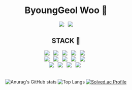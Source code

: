 <div align="center">

# ByoungGeol Woo 🐤 <br/>

<a href="https://brassy-yarrow-c8d.notion.site/IT-047f79b4a43b4d44a8dde05f4685f6f3"><img src="https://img.shields.io/badge/portfolio-000000?style=for-the-badge&logo=notion&logoColor=white"></a>&nbsp;&nbsp;
<a href="mailto:jefkdjsf1@naver.com" target="_blank"><img src="https://img.shields.io/badge/mail-EA4335?style=for-the-badge&logo=gmail&logoColor=white"></a>
<br/>
## STACK 🔨<br/>
<img src="https://img.shields.io/badge/java-007396?style=for-the-badge&logo=java&logoColor=white">&nbsp;&nbsp;
<img src="https://img.shields.io/badge/html5-E34F26?style=for-the-badge&logo=html5&logoColor=white">&nbsp;&nbsp;
<img src="https://img.shields.io/badge/css-1572B6?style=for-the-badge&logo=css3&logoColor=white">&nbsp;&nbsp;
<img src="https://img.shields.io/badge/javascript-F7DF1E?style=for-the-badge&logo=javascript&logoColor=black">&nbsp;&nbsp;
<img src="https://img.shields.io/badge/jquery-0769AD?style=for-the-badge&logo=jquery&logoColor=white">&nbsp;&nbsp;<br/>
<img src="https://img.shields.io/badge/oracle-F80000?style=for-the-badge&logo=oracle&logoColor=white">&nbsp;&nbsp;
<img src="https://img.shields.io/badge/mysql-4479A1?style=for-the-badge&logo=mysql&logoColor=white">&nbsp;&nbsp;
<img src="https://img.shields.io/badge/spring-6DB33F?style=for-the-badge&logo=spring&logoColor=white">&nbsp;&nbsp;
<img src="https://img.shields.io/badge/springboot-6DB33F?style=for-the-badge&logo=springboot&logoColor=white">&nbsp;&nbsp;
<img src="https://img.shields.io/badge/git-F05032?style=for-the-badge&logo=git&logoColor=white">&nbsp;&nbsp;<br/>
<img src="https://img.shields.io/badge/github-181717?style=for-the-badge&logo=github&logoColor=white">&nbsp;&nbsp;
<img src="https://img.shields.io/badge/gradle-02303A?style=for-the-badge&logo=gradle&logoColor=white">&nbsp;&nbsp;
<img src="https://img.shields.io/badge/thymeleaf-005F0F?style=for-the-badge&logo=Thymeleaf&logoColor=white">&nbsp;&nbsp;
<img src="https://img.shields.io/badge/bootstrap-7952B3?style=for-the-badge&logo=bootstrap&logoColor=white">&nbsp;&nbsp;<br/><br/><br/>
![Anurag's GitHub stats](https://github-readme-stats.vercel.app/api?username=jywhywhy&show_icons=true&theme=dracula)
![Top Langs](https://github-readme-stats.vercel.app/api/top-langs/?username=jywhywhy&layout=compact&theme=dracula)
[![Solved.ac Profile](http://mazassumnida.wtf/api/v2/generate_badge?boj=superbly)](https://solved.ac/superbly/)
</div>

